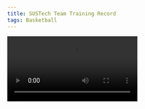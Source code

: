 ```yaml
---
title: SUSTech Team Training Record
tags: Basketball
---
```


<video src="/videos/test.mp4" controls="controls"></video>

<!--more-->
